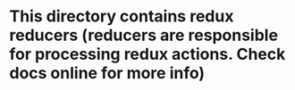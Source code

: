 # This directory contains redux reducers (reducers are responsible for processing redux actions. Check docs online for more info)